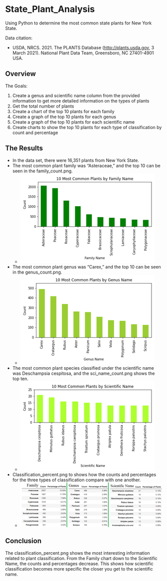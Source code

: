 # State_Plant_Analysis
Using Python to determine the most common state plants for New York State. 

Data citation:
* USDA, NRCS. 2021. The PLANTS Database (http://plants.usda.gov, 3 March 2021). National Plant Data Team, Greensboro, NC 27401-4901 USA.

## Overview
The Goals:
1.	Create a genus and scientific name column from the provided information to get more detailed information on the types of plants
2.	Get the total number of plants
3.	Create a chart of the top 10 plants for each family
4.	Create a graph of the top 10 plants for each genus
5.	Create a graph of the top 10 plants for each scientific name
6.	Create charts to show the top 10 plants for each type of classification by count and percentage

## The Results
* In the data set, there were 16,351 plants from New York State.
* The most common plant family was “Asteraceae,” and the top 10 can be seen in the family_count.png.
  * ![family_count.png](https://github.com/RuthLD/State_Plant_Analysis/blob/main/Resources/family_count.png)
* The most common plant genus was “Carex,” and the top 10 can be seen in the genus_count.png.
  * ![genus_count.png](https://github.com/RuthLD/State_Plant_Analysis/blob/main/Resources/genus_count.png)
* The most common plant species classified under the scientific name was Deschampsia cespitosa, and the sci_name_count.png shows the top ten.
  * ![sci_name_count.png](https://github.com/RuthLD/State_Plant_Analysis/blob/main/Resources/sci_name_count.png)
* Classification_percent.png to shows how the counts and percentages for the three types of classification compare with one another.
  * ![classification_percent.png](https://github.com/RuthLD/State_Plant_Analysis/blob/main/Resources/classification_percent.png)

## Conclusion
The classification_percent.png shows the most interesting information related to plant classification. From the Family chart down to the Scientific Name, the counts and percentages decrease. This shows how scientific classification becomes more specific the closer you get to the scientific name.
